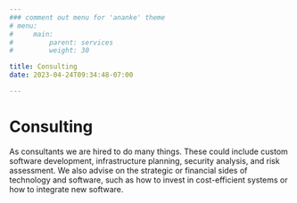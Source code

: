 ```yaml
---
### comment out menu for 'ananke' theme
# menu:
#     main:
#         parent: services
#         weight: 30

title: Consulting
date: 2023-04-24T09:34:48-07:00

---
```

# Consulting

As consultants we are hired to do many things. These could include custom software development, infrastructure planning, security analysis, and risk assessment. We also advise on the strategic or financial sides of technology and software, such as how to invest in cost-efficient systems or how to integrate new software.
    